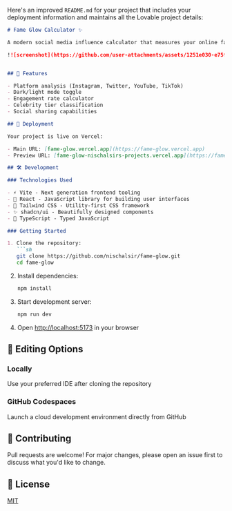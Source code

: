Here's an improved `README.md` for your project that includes your deployment information and maintains all the Lovable project details:

```markdown
# Fame Glow Calculator ✨

A modern social media influence calculator that measures your online fame score based on followers, following, and engagement metrics.

!![screenshot](https://github.com/user-attachments/assets/1251e030-e75f-432f-aa89-4ff17ae980e6)


## 🌟 Features

- Platform analysis (Instagram, Twitter, YouTube, TikTok)
- Dark/light mode toggle
- Engagement rate calculator
- Celebrity tier classification
- Social sharing capabilities

## 🚀 Deployment

Your project is live on Vercel:

- Main URL: [fame-glow.vercel.app](https://fame-glow.vercel.app)
- Preview URL: [fame-glow-nischalsirs-projects.vercel.app](https://fame-glow-nischalsirs-projects.vercel.app)

## 🛠 Development

### Technologies Used

- ⚡ Vite - Next generation frontend tooling
- 🧩 React - JavaScript library for building user interfaces
- 🎨 Tailwind CSS - Utility-first CSS framework
- ✨ shadcn/ui - Beautifully designed components
- 📘 TypeScript - Typed JavaScript

### Getting Started

1. Clone the repository:
   ```sh
   git clone https://github.com/nischalsir/fame-glow.git
   cd fame-glow
   ```

2. Install dependencies:
   ```sh
   npm install
   ```

3. Start development server:
   ```sh
   npm run dev
   ```

4. Open [http://localhost:5173](http://localhost:5173) in your browser

## 📝 Editing Options

### Locally
Use your preferred IDE after cloning the repository

### GitHub Codespaces
Launch a cloud development environment directly from GitHub

## 🤝 Contributing
Pull requests are welcome! For major changes, please open an issue first to discuss what you'd like to change.

## 📄 License
[MIT](https://choosealicense.com/licenses/mit/)
